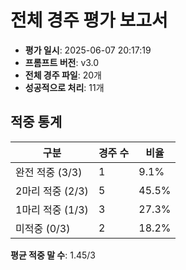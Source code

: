 # 전체 경주 평가 보고서

- **평가 일시**: 2025-06-07 20:17:19
- **프롬프트 버전**: v3.0
- **전체 경주 파일**: 20개
- **성공적으로 처리**: 11개

## 적중 통계

| 구분 | 경주 수 | 비율 |
|------|---------|------|
| 완전 적중 (3/3) | 1 | 9.1% |
| 2마리 적중 (2/3) | 5 | 45.5% |
| 1마리 적중 (1/3) | 3 | 27.3% |
| 미적중 (0/3) | 2 | 18.2% |

**평균 적중 말 수**: 1.45/3
